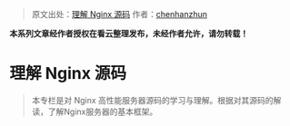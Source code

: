 > 原文出处：[理解 Nginx 源码](http://blog.csdn.net/column/details/understandingnginx.html)
作者：[chenhanzhun](http://blog.csdn.net/chenhanzhun)

**本系列文章经作者授权在看云整理发布，未经作者允许，请勿转载！**
# 理解 Nginx 源码
> 本专栏是对 Nginx 高性能服务器源码的学习与理解。根据对其源码的解读，了解Nginx服务器的基本框架。